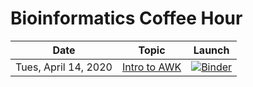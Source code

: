 # Bioinformatics Coffee Hour

| Date | Topic | Launch |
| --- | --- | --- |
| Tues, April 14, 2020 | [Intro to AWK](/intro-to-awk/index.ipynb) | [![Binder](https://mybinder.org/badge_logo.svg)](https://mybinder.org/v2/gh/harvardinformatics/bioinformatics-coffee-hour/master?urlpath=lab/tree/intro-to-awk/index.ipynb) |
